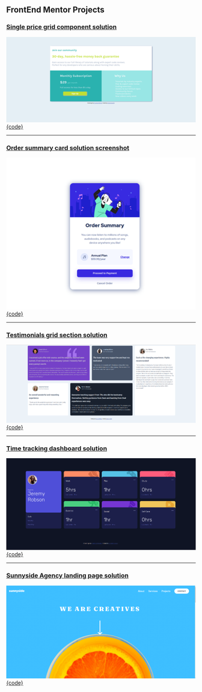 ## FrontEnd Mentor Projects

### [Single price grid component solution](https://epicurusgarden.github.io/frontend-mentor/single-price-grid-component/index.html)

![solution](single-price-grid-component/Screenshot_Single-Price-Grid-Component.png)
[{code}](https://github.com/epicurusgarden/frontend-mentor/blob/master/single-price-grid-component/index.html)

<hr>

### [Order summary card solution screenshot](https://epicurusgarden.github.io/frontend-mentor/order-summary-component/index.html)

![solution](order-summary-component/images/Screenshot.png)
[{code}](./order-summary-component/index.html)

<hr>

### [Testimonials grid section solution](https://epicurusgarden.github.io/frontend-mentor/testimonials-grid-section/index.html)

![solution](testimonials-grid-section/images/screenshot.png)
[{code}](testimonials-grid-section/index.html)

<hr>

### [Time tracking dashboard solution](https://epicurusgarden.github.io/frontend-mentor/time-tracking-dashboard/index.html)

![solution](time-tracking-dashboard/images/Screenshot_Time-tracking-dashboard-solution.png)
[{code}](time-tracking-dashboard/index.html)

<hr>

### [Sunnyside Agency landing page solution](https://epicurusgarden.github.io/frontend-mentor/sunnyside-agency-landing-page/index.html)

![solution](sunnyside-agency-landing-page/images/sunnyside-agency-screenshot.png)
[{code}](sunnyside-agency-landing-page/index.html)
